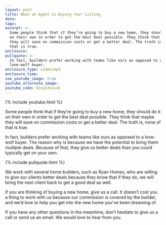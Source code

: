 ```yaml
---
layout: post
title: When an Agent is Buying Your Listing
date:
tags:
excerpt: >-
  Some people think that if they’re going to buy a new home, they should do it
  on their own in order to get the best deal possible. They think that maybe
  they will save on commission costs or get a better deal. The truth is, none of
  that is true.
enclosure:
pullquote: >-
  In fact, builders prefer working with teams like ours as opposed to a
  lone-wolf buyer.
enclosure_type: video/mp4
enclosure_time:
use_youtube_image: true
youtube_alternate_image:
youtube_code: OjoyV3vvunE
---
```



{% include youtube.html %}

Some people think that if they’re going to buy a new home, they should do it on their own in order to get the best deal possible. They think that maybe they will save on commission costs or get a better deal. The truth is, none of that is true.

In fact, builders prefer working with teams like ours as opposed to a lone-wolf buyer. The reason why is because we have the potential to bring them multiple deals. Because of that, they give us better deals than you could typically get on your own.

{% include pullquote.html %}

We work with several home builders, such as Ryan Homes, who are willing to give our clients better deals because they know that if they do, we will bring the next client back to get a good deal as well.

If you are thinking of buying a new home, give us a call. It doesn’t cost you a thing to work with us because our commission is covered by the builder, and we’d love to help you get into the new home you’ve been dreaming of.

If you have any other questions in the meantime, don’t hesitate to give us a call or send us an email. We would love to hear from you.
